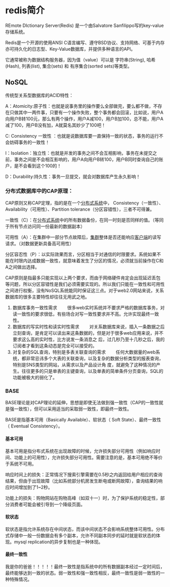 # redis简介

REmote DIctionary Server(Redis) 是一个由Salvatore Sanfilippo写的key-value存储系统。

Redis是一个开源的使用ANSI C语言编写、遵守BSD协议、支持网络、可基于内存亦可持久化的日志型、Key-Value数据库，并提供多种语言的API。

它通常被称为数据结构服务器，因为值（value）可以是 字符串(String), 哈希(Hash), 列表(list), 集合(sets) 和 有序集合(sorted sets)等类型。

## NoSQL

传统型关系型数据库的ACID特性：

A：Atomicity:原子性：也就是说事务里的操作要么全部做完，要么都不做，不存在只做其中一两件事，只要有一个操作失败，整个事务都会回滚，比如说，用户A向用户B转100元，那么有两个操作，用户A减100，用户B加100，总不能，用户A减了100，用户B没有加，A就莫名其妙少了100吧！

C: Consistency 一致性 ：也就是说数据库要一直保持一致的状态，事务的运行不会妨碍事务的一致性！

I：Isolation：独立性：也就是并发的事务之间不会互相影响，事务在未提交之前，事务之间是不会相互影响的，用户A向用户B转100，用户B同时查询自己的账户，是不会看到这个100的！

D：Durability:持久性：事务一旦提交，就会对数据库产生永久影响！



### **分布式数据库中的CAP原理：**

CAP原则又称CAP定理，指的是在一个[分布式系统](https://baike.baidu.com/item/分布式系统/4905336)中， Consistency（一致性）、 Availability（可用性）、Partition tolerance（分区容错性），三者不可得兼。

一致性（C）：在[分布式系统](https://baike.baidu.com/item/分布式系统/4905336)中的所有数据备份，在同一时刻是否同样的值。（等同于所有节点访问同一份最新的数据副本）

可用性（A）：在集群中一部分节点故障后，[集群](https://baike.baidu.com/item/集群/5486962)整体是否还能响应[客户端](https://baike.baidu.com/item/客户端/101081)的读写请求。（对数据更新具备高可用性）

分区容忍性（P）：以实际效果而言，分区相当于对通信的时限要求。系统如果不能在时限内达成数据一致性，就意味着发生了分区的情况，必须就当前操作在C和A之间做出选择。

CAP原则是指最多只能实现以上两个要求，而由于网络硬件肯定会出现延迟丢包等问题，所以分区容错性是我们必须需要实现的。所以我们只能在一致性和可用性之间进行权衡，没有NoSQL系统能同时保证这三点。对于web2.0网站来说，关系数据库的很多主要特性却往往无用武之地。

1. 数据库事务一致性需求
   　　很多web实时系统并不要求严格的数据库事务，对读一致性的要求很低，有些场合对写一致性要求并不高。允许实现最终一致性。
2. 数据库的写实时性和读实时性需求
   　　对关系数据库来说，插入一条数据之后立刻查询，是肯定可以读出来这条数据的，但是对于很多web应用来说，并不要求这么高的实时性，比方说发一条消息之 后，过几秒乃至十几秒之后，我的订阅者才看到这条动态是完全可以接受的。
3. 对复杂的SQL查询，特别是多表关联查询的需求
   　　任何大数据量的web系统，都非常忌讳多个大表的关联查询，以及复杂的数据分析类型的报表查询，特别是SNS类型的网站，从需求以及产品设计角 度，就避免了这种情况的产生。往往更多的只是单表的主键查询，以及单表的简单条件分页查询，SQL的功能被极大的弱化了。

### BASE

BASE理论是对CAP理论的延伸，思想是即使无法做到强一致性（CAP的一致性就是强一致性），但可以采用适当的采取弱一致性，即最终一致性。

BASE是指基本可用（Basically Available）、软状态（ Soft State）、最终一致性（ Eventual Consistency）。

#### 基本可用

基本可用是指分布式系统在出现故障的时候，允许损失部分可用性（例如响应时间、功能上的可用性），允许损失部分可用性。需要注意的是，基本可用绝不等价于系统不可用。

响应时间上的损失：正常情况下搜索引擎需要在0.5秒之内返回给用户相应的查询结果，但由于出现故障（比如系统部分机房发生断电或断网故障），查询结果的响应时间增加到了1~2秒。

功能上的损失：购物网站在购物高峰（如双十一）时，为了保护系统的稳定性，部分消费者可能会被引导到一个降级页面。

#### 软状态

软状态是指允许系统存在中间状态，而该中间状态不会影响系统整体可用性。分布式存储中一般一份数据会有多个副本，允许不同副本同步的延时就是软状态的体现。mysql replication的异步复制也是一种体现。

#### 最终一致性

我是你的爸爸！！！！！最终一致性是指系统中的所有数据副本经过一定时间后，最终能够达到一致的状态。弱一致性和强一致性相反，最终一致性是弱一致性的一种特殊情况。

